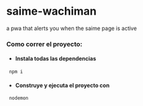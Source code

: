 # saime-wachiman
a pwa that alerts you when the saime page is active 

### Como correr el proyecto:

* #### Instala todas las dependencias
<code> npm i </code>

* #### Construye y ejecuta el proyecto con
<code> nodemon </code>